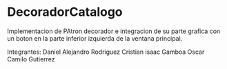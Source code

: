 # DecoradorCatalogo

Implementacion de PAtron decorador e integracion de su parte grafica con un boton en la parte inferior izquierda de la ventana principal.

Integrantes:
Daniel Alejandro Rodriguez
Cristian isaac Gamboa
Oscar Camilo Gutierrez
